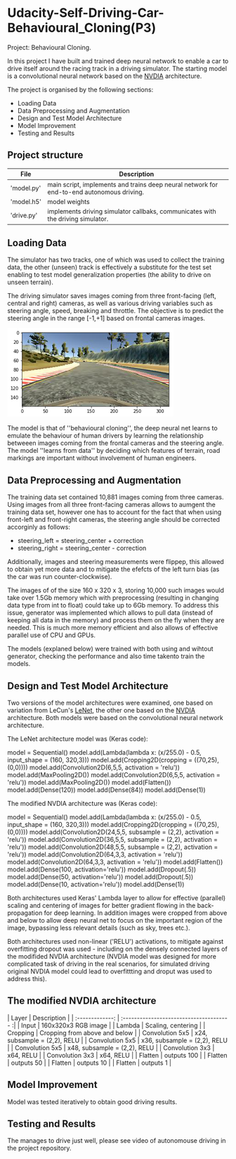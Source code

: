 # Udacity-Self-Driving-Car-Behavioural_Cloning(P3)

Project: Behavioural Cloning.

In this project I have built and trained deep neural network to enable a car to drive itself around the racing track in a driving simulator. The starting model is a convolutional neural network based on the [NVDIA](https://arxiv.org/pdf/1704.07911.pdf) architecture.

The project is organised by the following sections:
* Loading Data
* Data Preprocessing and Augmentation
* Design and Test Model Architecture
* Model Improvement
* Testing and Results

## Project structure

|      File       |               Description                                                                                            |
|---------------- |----------------------------------------------------------------------------------------------------------------------|
|   'model.py'    | main script, implements and trains deep neural network for end-to-end autonomous driving.                            |              
|   'model.h5'    | model weights                                                                                                        |
|   'drive.py'    | implements driving simulator callbaks, communicates with the driving simulator.                                      |

## Loading Data
The simulator has two tracks, one of which was used to collect the training data, the other (unseen) track is effectively a substitute for the test set enabling to test model generalization properties (the ability to drive on unseen terrain).

The driving simulator saves images coming from three front-facing (left, central and right) cameras, as well as various driving variables such as steering angle, speed, breaking and throttle. The objective is to predict the steering angle in the range [-1,+1] based on frontal cameras images.

!['Frontal camera image'](images/front_camera_image.png)

The model is that of ''behavioural cloning'', the deep neural net learns to emulate the behaviour of human drivers by learning the relationship betweeen images coming from the frontal cameras and the steering angle. The model ''learns from data'' by deciding which features of terrain, road markings are important without involvement of human engineers.

## Data Preprocessing and Augmentation
The training data set contained 10,881 images coming from three cameras. Using images from all three front-facing cameras allows to aumgent the training data set, however one has to account for the fact that when using front-left and front-right cameras, the steering angle should be corrected accorginly as follows:

* steering_left = steering_center + correction
* steering_right = steering_center - correction
 
Additionally, images and steering measurements were flippep, this allowed to obtain yet more data and to mitigate the efefcts of the left turn bias (as the car was run counter-clockwise).

The images of of the size 160 x 320 x 3, storing 10,000 such images would take over 1.5Gb memory which with preprocessing (resulting in changing data type from int to float) could take up to 6Gb memory. To address this issue, generator was implemented which allows to pull data (instead of keeping all data in the memory) and process them on the fly when they are needed. This is much more memory efficient and also allows of effective parallel use of CPU and GPUs.

The models (explaned below) were trained with both using and wihtout generator, checking the performance and also time takento train the models.


## Design and Test Model Architecture

Two versions of the model architectures were examined, one based on variation from LeCun's [LeNet](http://yann.lecun.com/exdb/lenet/), the other one based on the [NVDIA](https://arxiv.org/pdf/1704.07911.pdf) architecture. Both models were based on the convolutional neural network architecture.

The LeNet architecture model was (Keras code):

model = Sequential()
model.add(Lambda(lambda x: (x/255.0) - 0.5, input_shape = (160, 320,3)))
model.add(Cropping2D(cropping = ((70,25),(0,0))))
model.add(Convolution2D(6,5,5, activation = 'relu'))
model.add(MaxPooling2D())
model.add(Convolution2D(6,5,5, activation = 'relu'))
model.add(MaxPooling2D())
model.add(Flatten())
model.add(Dense(120))
model.add(Dense(84))
model.add(Dense(1))

The modified NVDIA architecture was (Keras code):

model = Sequential()
model.add(Lambda(lambda x: (x/255.0) - 0.5, input_shape = (160, 320,3)))
model.add(Cropping2D(cropping = ((70,25),(0,0))))
model.add(Convolution2D(24,5,5, subsample = (2,2), activation = 'relu'))
model.add(Convolution2D(36,5,5, subsample = (2,2), activation = 'relu'))
model.add(Convolution2D(48,5,5, subsample = (2,2), activation = 'relu'))
model.add(Convolution2D(64,3,3, activation = 'relu'))
model.add(Convolution2D(64,3,3, activation = 'relu'))
model.add(Flatten())
model.add(Dense(100, activation='relu'))
model.add(Dropout(.5))
model.add(Dense(50, activation='relu'))
model.add(Dropout(.5))
model.add(Dense(10, activation='relu'))
model.add(Dense(1)) 

Both architectures used Keras' Lambda layer to allow for effective (parallel) scaling and centering of images for better gradient flowing in the back-propagation for deep learning. In addition images were cropped from above and below to allow deep neural net to focus on the important region of the image, bypassing less relevant details (such as sky, trees etc.).

Both architectures used non-linear ('RELU') activations, to mitigate against overfitting dropout was used - including on the densely connected layers of the modifided NVDIA architecture (NVDIA model was designed for more complicated task of driving in the real scenarios, for simulated driving original NVDIA model could lead to overfittting and droput was used to address this).


## The modified NVDIA architecture


|      Layer      |               Description                |
| :-------------: | :-------------------------------------- :|
|      Input      |        160x320x3 RGB image               |
|      Lambda     |        Scaling, centering                |
|      Cropping   |        Cropping from above and below     |
| Convolution 5x5 |        x24, subsample = (2,2), RELU      |
| Convolution 5x5 |        x36, subsample = (2,2), RELU      |
| Convolution 5x5 |        x48, subsample = (2,2), RELU      |
| Convolution 3x3 |        x64, RELU                         |
| Convolution 3x3 |        x64, RELU                         |
|      Flatten    |        outputs 100                       |
|      Flatten    |        outputs 50                        |
|      Flatten    |        outputs 10                        |
|      Flatten    |        outputs 1                         |

## Model Improvement

Model was tested iteratively to obtain good driving results.

## Testing and Results

The manages to drive just well, please see video of autonomouse driving in the project repository.




